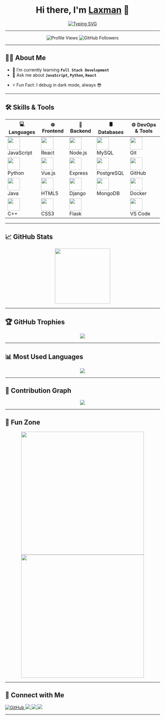 <h1 align="center">
  Hi there, I'm 
  <a href="https://github.com/lax-2020com69" target="_blank">Laxman</a>
  👋
</h1>

<p align="center">
  <a href="https://github.com/lax-2020com69">
    <img src="https://readme-typing-svg.demolab.com?font=Fira+Code&pause=1000&color=00F7FF&center=true&vCenter=true&width=435&lines=Full-stack+Developer;Tech+Enthusiast;Always+Learning+New+Things" alt="Typing SVG" />
  </a>
</p>

---

<p align="center">
  <img src="https://komarev.com/ghpvc/?username=lax-2020com69&style=flat-square&color=blue" alt="Profile Views" />
  <img src="https://img.shields.io/github/followers/lax-2020com69?label=Followers&style=social" alt="GitHub Followers" />
</p>

---

## 🧑‍💼 About Me

<!-- - 🔭 I’m currently working on **[Your Project Name](#)**-->
- 🌱 I’m currently learning **`Full Stack Development`**
- 💬 Ask me about **`JavaScript`, `Python`, `React`**
<!-- - 📫 Reach me at: [`laxmanlax6400@gmail.com`](mailto:laxmanlax6400@gmail.com) -->
<!-- - 👨‍💻 All of my projects are available at [https://lax-2020com69.github.io/lax/](https://lax-2020com69.github.io/lax/) -->
- ⚡ Fun Fact: I debug in dark mode, always 😎

---
## 🛠️ Skills & Tools

| 💻 Languages | 🌐 Frontend | 🧰 Backend | 🛢 Databases | ⚙️ DevOps & Tools |
|-------------|-------------|------------|---------------|------------------|
| <img src="https://cdn.jsdelivr.net/gh/devicons/devicon/icons/javascript/javascript-original.svg" height="40"/> <br> JavaScript | <img src="https://cdn.jsdelivr.net/gh/devicons/devicon/icons/react/react-original.svg" height="40"/> <br> React | <img src="https://cdn.jsdelivr.net/gh/devicons/devicon/icons/nodejs/nodejs-original.svg" height="40"/> <br> Node.js | <img src="https://cdn.jsdelivr.net/gh/devicons/devicon/icons/mysql/mysql-original.svg" height="40"/> <br> MySQL | <img src="https://cdn.jsdelivr.net/gh/devicons/devicon/icons/git/git-original.svg" height="40"/> <br> Git |
| <img src="https://cdn.jsdelivr.net/gh/devicons/devicon/icons/python/python-original.svg" height="40"/> <br> Python | <img src="https://cdn.jsdelivr.net/gh/devicons/devicon/icons/vuejs/vuejs-original.svg" height="40"/> <br> Vue.js | <img src="https://cdn.jsdelivr.net/gh/devicons/devicon/icons/express/express-original.svg" height="40"/> <br> Express | <img src="https://cdn.jsdelivr.net/gh/devicons/devicon/icons/postgresql/postgresql-original.svg" height="40"/> <br> PostgreSQL | <img src="https://cdn.jsdelivr.net/gh/devicons/devicon/icons/github/github-original.svg" height="40"/> <br> GitHub |
| <img src="https://cdn.jsdelivr.net/gh/devicons/devicon/icons/java/java-original.svg" height="40"/> <br> Java | <img src="https://cdn.jsdelivr.net/gh/devicons/devicon/icons/html5/html5-original.svg" height="40"/> <br> HTML5 | <img src="https://cdn.jsdelivr.net/gh/devicons/devicon/icons/django/django-plain.svg" height="40"/> <br> Django | <img src="https://cdn.jsdelivr.net/gh/devicons/devicon/icons/mongodb/mongodb-original.svg" height="40"/> <br> MongoDB | <img src="https://cdn.jsdelivr.net/gh/devicons/devicon/icons/docker/docker-original.svg" height="40"/> <br> Docker |
| <img src="https://cdn.jsdelivr.net/gh/devicons/devicon/icons/cplusplus/cplusplus-original.svg" height="40"/> <br> C++ | <img src="https://cdn.jsdelivr.net/gh/devicons/devicon/icons/css3/css3-original.svg" height="40"/> <br> CSS3 | <img src="https://cdn.jsdelivr.net/gh/devicons/devicon/icons/flask/flask-original.svg" height="40"/> <br> Flask |  | <img src="https://cdn.jsdelivr.net/gh/devicons/devicon/icons/vscode/vscode-original.svg" height="40"/> <br> VS Code |

---

## 📈 GitHub Stats

<p align="center">
  <img src="https://github-readme-stats.vercel.app/api?username=lax-2020com69&show_icons=true&theme=github_dark" height="180"/>
  <!--img src="https://github-readme-streak-stats.herokuapp.com?user=lax-2020com6&theme=github-dark-blue" height="180"/-->
</p>

---

## 🏆 GitHub Trophies

<p align="center">
  <img src="https://github-profile-trophy.vercel.app/?username=lax-2020com69&theme=discord&column=4" />
</p>

---

## 📊 Most Used Languages

<p align="center">
  <img src="https://github-readme-stats.vercel.app/api/top-langs/?username=lax-2020com69&layout=compact&theme=github_dark"/>
</p>

---

## 🌱 Contribution Graph

<p align="center">
  <img src="https://github-readme-activity-graph.vercel.app/graph?username=lax-2020com69&theme=react-dark&area=true&hide_border=true" />
</p>

---

## 🎯 Fun Zone

<p align="center">
  <img src="https://media.giphy.com/media/xUA7bdpLxQhsSQdyog/giphy.gif" width="400" />
  <img src="https://media.giphy.com/media/qgQUggAC3Pfv687qPC/giphy.gif" width="400" />
</p>

---

## 🔗 Connect with Me

<p align="left">
  <a href="https://github.com/lax-2020com69" target="_blank">
    <img src="https://img.shields.io/badge/GitHub-181717?style=for-the-badge&logo=github&logoColor=white" alt="GitHub"/>
  </a>
  <a href="https://www.linkedin.com/in/laxman6400/" target="_blank">
    <img src="https://img.shields.io/badge/LinkedIn-%230077B5?style=for-the-badge&logo=linkedin&logoColor=white" />
  </a>
  <a href="mailto:laxmanlax6400@gmail.com">
    <img src="https://img.shields.io/badge/Gmail-D14836?style=for-the-badge&logo=gmail&logoColor=white" />
  </a>
  <a href="https://lax-2020com69.github.io/lax/" target="_blank">
    <img src="https://img.shields.io/badge/Portfolio-000?style=for-the-badge&logo=vercel&logoColor=white" />
  </a>
</p>

---
